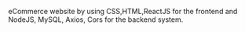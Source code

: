 eCommerce website by using CSS,HTML,ReactJS for the frontend and NodeJS, MySQL, Axios, Cors for the backend system.
